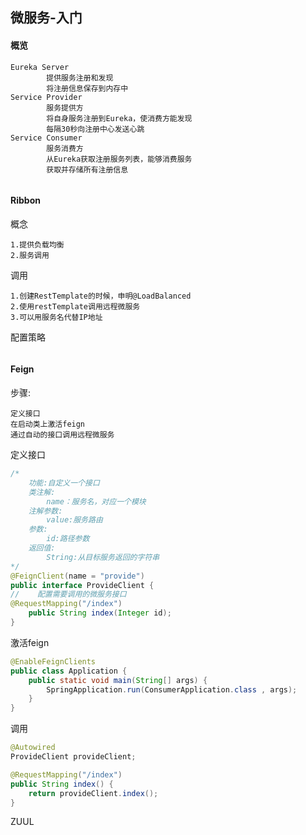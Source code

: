 ## 微服务-入门

#### 概览

```
Eureka Server	
		提供服务注册和发现
		将注册信息保存到内存中
Service Provider 	
		服务提供方
		将自身服务注册到Eureka，使消费方能发现
		每隔30秒向注册中心发送心跳
Service Consumer
		服务消费方
		从Eureka获取注册服务列表，能够消费服务
		获取并存储所有注册信息
		
```

#### Ribbon

概念

```
1.提供负载均衡
2.服务调用
```

调用

```
1.创建RestTemplate的时候，申明@LoadBalanced
2.使用restTemplate调用远程微服务
3.可以用服务名代替IP地址
```

配置策略

```

```

#### Feign

步骤:

```
定义接口
在启动类上激活feign
通过自动的接口调用远程微服务
```

定义接口

```java
/*
	功能:自定义一个接口
	类注解:
		name：服务名，对应一个模块
	注解参数:
		value:服务路由
	参数:
		id:路径参数
	返回值:
		String:从目标服务返回的字符串
*/
@FeignClient(name = "provide")
public interface ProvideClient {
//    配置需要调用的微服务接口
@RequestMapping("/index")
	public String index(Integer id);
}

```

激活feign

```JAVA
@EnableFeignClients
public class Application {
    public static void main(String[] args) {
        SpringApplication.run(ConsumerApplication.class , args);
    }
}
```

调用

```JAVA
@Autowired
ProvideClient provideClient;

@RequestMapping("/index")
public String index() {
    return provideClient.index();
}
```

ZUUL